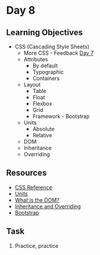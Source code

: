 # Day 8
## Learning Objectives
* CSS (Cascading Style Sheets)
  - More CSS - Feedback [Day 7](day7.md)
  * Attributes
    - By default
    - Typographic
    - Containers
  * Layout
    - Table
    - Float
    - Flexbox
    - Grid
    - Framework - Bootstrap
  * Units
    - Absolute
    - Relative
  - DOM
  - Inheritance
  - Overriding
## Resources
- [CSS Reference](https://cssreference.io/)
- [Units](https://www.javatpoint.com/css-units)
- [What is the DOM?](https://css-tricks.com/dom/)
- [Inheritance and Overriding](https://developer.mozilla.org/en-US/docs/Web/CSS/inheritance)
- [Bootstrap](https://getbootstrap.com/)
## Task
1. Practice, practice
